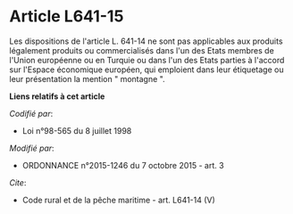 # Article L641-15

Les dispositions de l'article L. 641-14 ne sont pas applicables aux produits légalement produits ou commercialisés dans l'un
des Etats membres de l'Union européenne ou en Turquie ou dans l'un des Etats parties à l'accord sur l'Espace économique
européen, qui emploient dans leur étiquetage ou leur présentation la mention " montagne ".

**Liens relatifs à cet article**

_Codifié par_:

  - Loi n°98-565 du 8 juillet 1998

_Modifié par_:

  - ORDONNANCE n°2015-1246 du 7 octobre 2015 - art. 3

_Cite_:

  - Code rural et de la pêche maritime - art. L641-14 (V)

